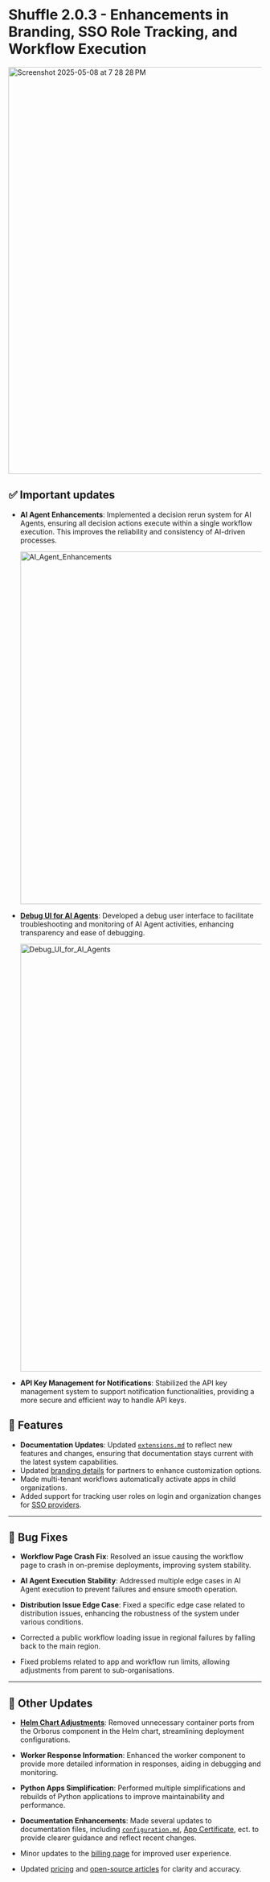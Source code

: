 # Shuffle 2.0.3 - Enhancements in Branding, SSO Role Tracking, and Workflow Execution

<img width="809" alt="Screenshot 2025-05-08 at 7 28 28 PM" src="https://github.com/user-attachments/assets/19b80458-d167-4437-bbd5-ce6f6ea4ec4f" />

## ✅ Important updates

* **AI Agent Enhancements**: Implemented a decision rerun system for AI Agents, ensuring all decision actions execute within a single workflow execution. This improves the reliability and consistency of AI-driven processes.

  <img width="701" alt="AI_Agent_Enhancements" src="https://github.com/user-attachments/assets/02fd993d-4ec2-4952-b943-0f3bfdd50068" />

* **[Debug UI for AI Agents](https://shuffler.io/docs/extensions#ai-agents)**: Developed a debug user interface to facilitate troubleshooting and monitoring of AI Agent activities, enhancing transparency and ease of debugging.

  <img width="850" alt="Debug_UI_for_AI_Agents" src="https://github.com/user-attachments/assets/8895f732-0c0a-46a4-856c-0a523338f6c6" />


* **API Key Management for Notifications**: Stabilized the API key management system to support notification functionalities, providing a more secure and efficient way to handle API keys.

## 🚀 Features
* **Documentation Updates**: Updated [`extensions.md`](https://shuffler.io/docs/extensions) to reflect new features and changes, ensuring that documentation stays current with the latest system capabilities.
* Updated [branding details](https://shuffler.io/admin?admin_tab=branding) for partners to enhance customization options.
* Made multi-tenant workflows automatically activate apps in child organizations.
* Added support for tracking user roles on login and organization changes for [SSO providers](https://shuffler.io/admin?admin_tab=sso).

---

## 🐞 Bug Fixes

* **Workflow Page Crash Fix**: Resolved an issue causing the workflow page to crash in on-premise deployments, improving system stability.

* **AI Agent Execution Stability**: Addressed multiple edge cases in AI Agent execution to prevent failures and ensure smooth operation.

* **Distribution Issue Edge Case**: Fixed a specific edge case related to distribution issues, enhancing the robustness of the system under various conditions.
  
* Corrected a public workflow loading issue in regional failures by falling back to the main region.

* Fixed problems related to app and workflow run limits, allowing adjustments from parent to sub-organisations.

---

## 🔧 Other Updates

* **[Helm Chart Adjustments](https://github.com/Shuffle/Shuffle/tree/main/functions/kubernetes/charts/shuffle)**: Removed unnecessary container ports from the Orborus component in the Helm chart, streamlining deployment configurations.

* **Worker Response Information**: Enhanced the worker component to provide more detailed information in responses, aiding in debugging and monitoring.

* **Python Apps Simplification**: Performed multiple simplifications and rebuilds of Python applications to improve maintainability and performance.

* **Documentation Enhancements**: Made several updates to documentation files, including [`configuration.md`](https://shuffler.io/docs/configuration), [App Certificate](https://shuffler.io/docs/configuration#app-certificates), ect. to provide clearer guidance and reflect recent changes.

* Minor updates to the [billing page](https://shuffler.io/admin?admin_tab=billingstats) for improved user experience.

* Updated [pricing](https://shuffler.io/pricing) and [open-source articles](https://shuffler.io/articles/Shuffle_Open_Source) for clarity and accuracy.
